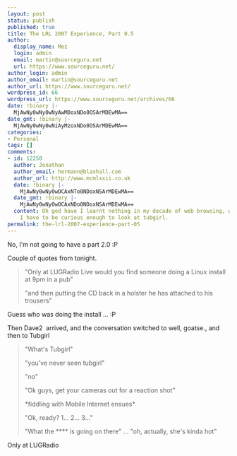 ```yaml
---
layout: post
status: publish
published: true
title: The LRL 2007 Experience, Part 0.5
author:
  display_name: Mez
  login: admin
  email: martin@sourceguru.net
  url: https://www.sourceguru.net/
author_login: admin
author_email: martin@sourceguru.net
author_url: https://www.sourceguru.net/
wordpress_id: 66
wordpress_url: https://www.sourceguru.net/archives/66
date: !binary |-
  MjAwNy0wNy0wNyAwMDoxNDo0OSArMDEwMA==
date_gmt: !binary |-
  MjAwNy0wNy0wNiAyMzoxNDo0OSArMDEwMA==
categories:
- Personal
tags: []
comments:
- id: 12250
  author: Jonathan
  author_email: hermann@blaxhall.com
  author_url: http://www.mcmlxxii.co.uk
  date: !binary |-
    MjAwNy0wNy0wOCAxNTo0NDoxNSArMDEwMA==
  date_gmt: !binary |-
    MjAwNy0wNy0wOCAxNDo0NDoxNSArMDEwMA==
  content: Oh god have I learnt nothing in my decade of web browsing, why oh why did
    I have to be curious enough to look at tubgirl.
permalink: the-lrl-2007-experience-part-05
---
```

<p>No, I'm not going to have a part 2.0 :P</p>
<p>Couple of quotes from tonight.</p>
<blockquote><p>"Only at LUGRadio Live would you find someone doing a Linux install at 9pm in a pub"</p>
<p>"and then putting the CD back in a holster he has attached to his trousers"</p></blockquote>
<p>Guess who was doing the install ... :P</p>
<p>Then Dave2  arrived, and the conversation switched to well, goatse., and then to Tubgirl</p>
<blockquote><p>"What's Tubgirl"</p>
<p>"you've never seen tubgirl"</p>
<p>"no"</p>
<p>"Ok guys, get your cameras out for a reaction shot"</p>
<p>*fiddling with Mobile Internet ensues*</p>
<p>"Ok, ready? 1... 2... 3..."</p>
<p>"What the **** is going on there" ... "oh, actually, she's kinda hot"</p></blockquote>
<p>Only at LUGRadio</p>
